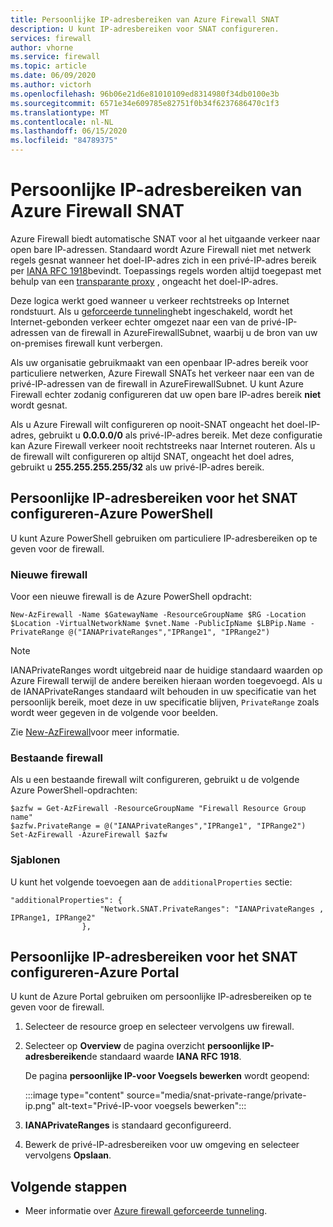 ```yaml
---
title: Persoonlijke IP-adresbereiken van Azure Firewall SNAT
description: U kunt IP-adresbereiken voor SNAT configureren.
services: firewall
author: vhorne
ms.service: firewall
ms.topic: article
ms.date: 06/09/2020
ms.author: victorh
ms.openlocfilehash: 96b06e21d6e81010109ed8314980f34db0100e3b
ms.sourcegitcommit: 6571e34e609785e82751f0b34f6237686470c1f3
ms.translationtype: MT
ms.contentlocale: nl-NL
ms.lasthandoff: 06/15/2020
ms.locfileid: "84789375"
---
```

# <a name="azure-firewall-snat-private-ip-address-ranges"></a>Persoonlijke IP-adresbereiken van Azure Firewall SNAT

Azure Firewall biedt automatische SNAT voor al het uitgaande verkeer naar open bare IP-adressen. Standaard wordt Azure Firewall niet met netwerk regels gesnat wanneer het doel-IP-adres zich in een privé-IP-adres bereik per [IANA RFC 1918](https://tools.ietf.org/html/rfc1918)bevindt. Toepassings regels worden altijd toegepast met behulp van een [transparante proxy](https://wikipedia.org/wiki/Proxy_server#Transparent_proxy) , ongeacht het doel-IP-adres.

Deze logica werkt goed wanneer u verkeer rechtstreeks op Internet rondstuurt. Als u [geforceerde tunneling](forced-tunneling.md)hebt ingeschakeld, wordt het Internet-gebonden verkeer echter omgezet naar een van de privé-IP-adressen van de firewall in AzureFirewallSubnet, waarbij u de bron van uw on-premises firewall kunt verbergen.

Als uw organisatie gebruikmaakt van een openbaar IP-adres bereik voor particuliere netwerken, Azure Firewall SNATs het verkeer naar een van de privé-IP-adressen van de firewall in AzureFirewallSubnet. U kunt Azure Firewall echter zodanig configureren dat uw open bare IP-adres bereik **niet** wordt gesnat.

Als u Azure Firewall wilt configureren op nooit-SNAT ongeacht het doel-IP-adres, gebruikt u **0.0.0.0/0** als privé-IP-adres bereik. Met deze configuratie kan Azure Firewall verkeer nooit rechtstreeks naar Internet routeren. Als u de firewall wilt configureren op altijd SNAT, ongeacht het doel adres, gebruikt u **255.255.255.255/32** als uw privé-IP-adres bereik.

## <a name="configure-snat-private-ip-address-ranges---azure-powershell"></a>Persoonlijke IP-adresbereiken voor het SNAT configureren-Azure PowerShell

U kunt Azure PowerShell gebruiken om particuliere IP-adresbereiken op te geven voor de firewall.

### <a name="new-firewall"></a>Nieuwe firewall

Voor een nieuwe firewall is de Azure PowerShell opdracht:

`New-AzFirewall -Name $GatewayName -ResourceGroupName $RG -Location $Location -VirtualNetworkName $vnet.Name -PublicIpName $LBPip.Name -PrivateRange @("IANAPrivateRanges","IPRange1", "IPRange2")`

> [!NOTE]
> IANAPrivateRanges wordt uitgebreid naar de huidige standaard waarden op Azure Firewall terwijl de andere bereiken hieraan worden toegevoegd. Als u de IANAPrivateRanges standaard wilt behouden in uw specificatie van het persoonlijk bereik, moet deze in uw specificatie blijven, `PrivateRange` zoals wordt weer gegeven in de volgende voor beelden.

Zie [New-AzFirewall](https://docs.microsoft.com/powershell/module/az.network/new-azfirewall?view=azps-3.3.0)voor meer informatie.

### <a name="existing-firewall"></a>Bestaande firewall

Als u een bestaande firewall wilt configureren, gebruikt u de volgende Azure PowerShell-opdrachten:

```azurepowershell
$azfw = Get-AzFirewall -ResourceGroupName "Firewall Resource Group name"
$azfw.PrivateRange = @("IANAPrivateRanges","IPRange1", "IPRange2")
Set-AzFirewall -AzureFirewall $azfw
```

### <a name="templates"></a>Sjablonen

U kunt het volgende toevoegen aan de `additionalProperties` sectie:

```
"additionalProperties": {
                    "Network.SNAT.PrivateRanges": "IANAPrivateRanges , IPRange1, IPRange2"
                },
```

## <a name="configure-snat-private-ip-address-ranges---azure-portal"></a>Persoonlijke IP-adresbereiken voor het SNAT configureren-Azure Portal

U kunt de Azure Portal gebruiken om persoonlijke IP-adresbereiken op te geven voor de firewall.

1. Selecteer de resource groep en selecteer vervolgens uw firewall.
2. Selecteer op **Overview** de pagina overzicht **persoonlijke IP-adresbereiken**de standaard waarde **IANA RFC 1918**.

   De pagina **persoonlijke IP-voor Voegsels bewerken** wordt geopend:

   :::image type="content" source="media/snat-private-range/private-ip.png" alt-text="Privé-IP-voor voegsels bewerken":::

1. **IANAPrivateRanges** is standaard geconfigureerd.
2. Bewerk de privé-IP-adresbereiken voor uw omgeving en selecteer vervolgens **Opslaan**.

## <a name="next-steps"></a>Volgende stappen

- Meer informatie over [Azure firewall geforceerde tunneling](forced-tunneling.md).